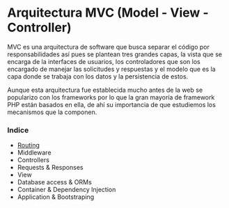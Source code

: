 # Arquitectura MVC (Model - View - Controller)

MVC es una arquitectura de software que busca separar el código por responsabilidades así pues se plantean tres grandes capas, la vista que se encarga de la interfaces de usuarios, los controladores que son los encargado de manejar las solicitudes y respuestas y el modelo que es la capa donde se trabaja con los datos y la persistencia de estos.

Aunque esta arquitectura fue establecida mucho antes de la web se popularizo con los frameworks por lo que la gran mayoría de framework PHP están basados en ella, de ahí su importancia de que estudiemos los mecanismos que la componen.


### Indice

- [Routing](Routing.md)
- Middleware
- Controllers
- Requests & Responses
- View
- Database access & ORMs
- Container & Dependency Injection
- Application & Bootstraping
